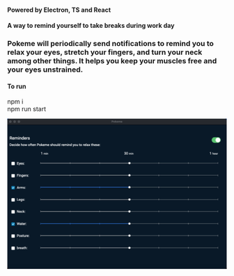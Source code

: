 #### Powered by Electron, TS and React

#### A way to remind yourself to take breaks during work day

### Pokeme will periodically send notifications to remind you to relax your eyes, stretch your fingers, and turn your neck among other things. It helps you keep your muscles free and your eyes unstrained.

#### To run 
npm i\
npm run start 


![Screenshot](https://github.com/sanjaytkbabu/pokeme/blob/main/res/pokeme.png)
